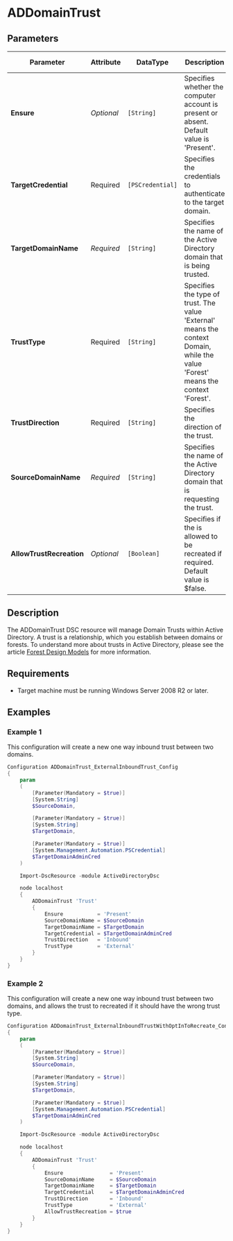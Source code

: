 ﻿# ADDomainTrust

## Parameters

| Parameter                | Attribute  | DataType         | Description                                                                                                                      | Allowed Values                   |
| ------------------------ | ---------- | ---------------- | -------------------------------------------------------------------------------------------------------------------------------- | -------------------------------- |
| **Ensure**               | *Optional* | `[String]`       | Specifies whether the computer account is present or absent. Default value is 'Present'.                                         | Present, Absent                  |
| **TargetCredential**     | Required   | `[PSCredential]` | Specifies the credentials to authenticate to the target domain.                                                                  |                                  |
| **TargetDomainName**     | *Required* | `[String]`       | Specifies the name of the Active Directory domain that is being trusted.                                                         |                                  |
| **TrustType**            | Required   | `[String]`       | Specifies the type of trust. The value 'External' means the context Domain, while the value 'Forest' means the context 'Forest'. | External, Forest                 |
| **TrustDirection**       | Required   | `[String]`       | Specifies the direction of the trust.                                                                                            | Bidirectional, Inbound, Outbound |
| **SourceDomainName**     | *Required* | `[String]`       | Specifies the name of the Active Directory domain that is requesting the trust.                                                  |                                  |
| **AllowTrustRecreation** | *Optional* | `[Boolean]`      | Specifies if the is allowed to be recreated if required. Default value is $false.                                                |                                  |

## Description

The ADDomainTrust DSC resource will manage Domain Trusts within Active Directory. A trust is a relationship, which you establish between domains or forests. To understand more about trusts in Active Directory, please see the article [Forest Design Models](https://docs.microsoft.com/en-us/windows-server/identity/ad-ds/plan/forest-design-models) for more information.

## Requirements

* Target machine must be running Windows Server 2008 R2 or later.

## Examples

### Example 1

This configuration will create a new one way inbound trust between two
domains.

```powershell
Configuration ADDomainTrust_ExternalInboundTrust_Config
{
    param
    (
        [Parameter(Mandatory = $true)]
        [System.String]
        $SourceDomain,

        [Parameter(Mandatory = $true)]
        [System.String]
        $TargetDomain,

        [Parameter(Mandatory = $true)]
        [System.Management.Automation.PSCredential]
        $TargetDomainAdminCred
    )

    Import-DscResource -module ActiveDirectoryDsc

    node localhost
    {
        ADDomainTrust 'Trust'
        {
            Ensure           = 'Present'
            SourceDomainName = $SourceDomain
            TargetDomainName = $TargetDomain
            TargetCredential = $TargetDomainAdminCred
            TrustDirection   = 'Inbound'
            TrustType        = 'External'
        }
    }
}
```

### Example 2

This configuration will create a new one way inbound trust between two
domains, and allows the trust to recreated if it should have the wrong
trust type.

```powershell
Configuration ADDomainTrust_ExternalInboundTrustWithOptInToRecreate_Config
{
    param
    (
        [Parameter(Mandatory = $true)]
        [System.String]
        $SourceDomain,

        [Parameter(Mandatory = $true)]
        [System.String]
        $TargetDomain,

        [Parameter(Mandatory = $true)]
        [System.Management.Automation.PSCredential]
        $TargetDomainAdminCred
    )

    Import-DscResource -module ActiveDirectoryDsc

    node localhost
    {
        ADDomainTrust 'Trust'
        {
            Ensure               = 'Present'
            SourceDomainName     = $SourceDomain
            TargetDomainName     = $TargetDomain
            TargetCredential     = $TargetDomainAdminCred
            TrustDirection       = 'Inbound'
            TrustType            = 'External'
            AllowTrustRecreation = $true
        }
    }
}
```

